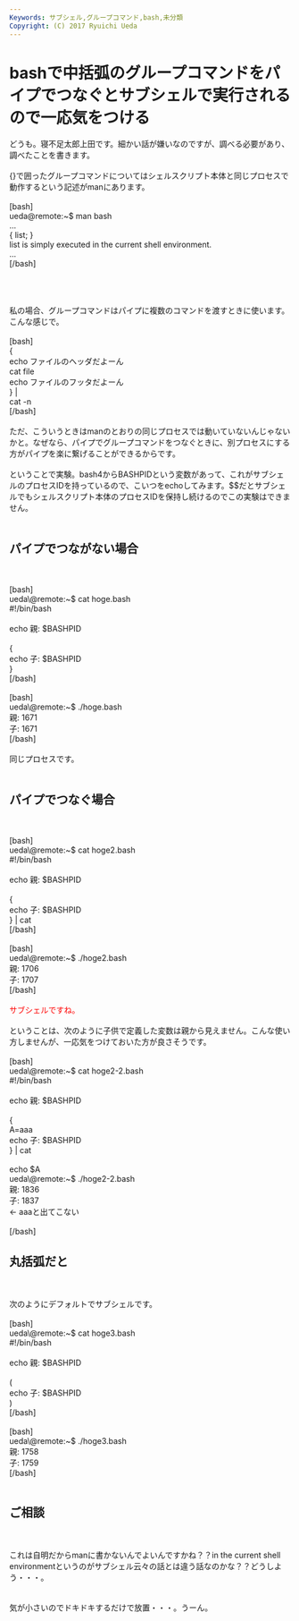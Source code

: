 ```yaml
---
Keywords: サブシェル,グループコマンド,bash,未分類
Copyright: (C) 2017 Ryuichi Ueda
---
```


# bashで中括弧のグループコマンドをパイプでつなぐとサブシェルで実行されるので一応気をつける
どうも。寝不足太郎上田です。細かい話が嫌いなのですが、調べる必要があり、調べたことを書きます。<br />
<br />
{}で囲ったグループコマンドについてはシェルスクリプト本体と同じプロセスで動作するという記述がmanにあります。<br />
<br />
[bash]<br />
ueda\@remote:~$ man bash<br />
...<br />
 { list; }<br />
 list is simply executed in the current shell environment. <br />
...<br />
[/bash]<br />
<br />
<!--more--><br />
<br />
私の場合、グループコマンドはパイプに複数のコマンドを渡すときに使います。こんな感じで。<br />
<br />
[bash]<br />
{<br />
 echo ファイルのヘッダだよーん<br />
 cat file<br />
 echo ファイルのフッタだよーん<br />
} |<br />
cat -n <br />
[/bash]<br />
<br />
ただ、こういうときはmanのとおりの同じプロセスでは動いていないんじゃないかと。なぜなら、パイプでグループコマンドをつなぐときに、別プロセスにする方がパイプを楽に繋げることができるからです。<br />
<br />
ということで実験。bash4からBASHPIDという変数があって、これがサブシェルのプロセスIDを持っているので、こいつをechoしてみます。$$だとサブシェルでもシェルスクリプト本体のプロセスIDを保持し続けるのでこの実験はできません。<br />
<br />
<h2>パイプでつながない場合</h2><br />
<br />
[bash]<br />
ueda\@remote:~$ cat hoge.bash <br />
#!/bin/bash<br />
<br />
echo 親: $BASHPID<br />
<br />
{<br />
	echo 子: $BASHPID<br />
}<br />
[/bash]<br />
<br />
[bash]<br />
ueda\@remote:~$ ./hoge.bash <br />
親: 1671<br />
子: 1671<br />
[/bash]<br />
<br />
同じプロセスです。<br />
<br />
<h2>パイプでつなぐ場合</h2><br />
<br />
[bash]<br />
ueda\@remote:~$ cat hoge2.bash <br />
#!/bin/bash<br />
<br />
echo 親: $BASHPID<br />
<br />
{<br />
	echo 子: $BASHPID<br />
} | cat<br />
[/bash]<br />
<br />
[bash]<br />
ueda\@remote:~$ ./hoge2.bash <br />
親: 1706<br />
子: 1707<br />
[/bash]<br />
<br />
<span style="color:red">サブシェルですね。</span><br />
<br />
ということは、次のように子供で定義した変数は親から見えません。こんな使い方しませんが、一応気をつけておいた方が良さそうです。<br />
<br />
[bash]<br />
ueda\@remote:~$ cat hoge2-2.bash <br />
#!/bin/bash<br />
<br />
echo 親: $BASHPID<br />
<br />
{<br />
	A=aaa<br />
	echo 子: $BASHPID<br />
} | cat<br />
<br />
echo $A<br />
ueda\@remote:~$ ./hoge2-2.bash <br />
親: 1836<br />
子: 1837<br />
 &lt;- aaaと出てこない<br />
<br />
[/bash]<br />
<h2>丸括弧だと</h2><br />
<br />
次のようにデフォルトでサブシェルです。<br />
<br />
[bash]<br />
ueda\@remote:~$ cat hoge3.bash <br />
#!/bin/bash<br />
<br />
echo 親: $BASHPID<br />
<br />
(<br />
	echo 子: $BASHPID<br />
) <br />
[/bash]<br />
<br />
[bash]<br />
ueda\@remote:~$ ./hoge3.bash <br />
親: 1758<br />
子: 1759<br />
[/bash]<br />
<br />
<h2>ご相談</h2><br />
<br />
これは自明だからmanに書かないんでよいんですかね？？in the current shell environmentというのがサブシェル云々の話とは違う話なのかな？？どうしよう・・・。<br />
<br />
<br />
気が小さいのでドキドキするだけで放置・・・。うーん。
